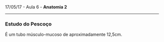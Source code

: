 17/05/17 - Aula 6 - **Anatomia 2**

---

### Estudo do Pescoço

É um tubo músculo-mucoso de aproximadamente 12,5cm.



